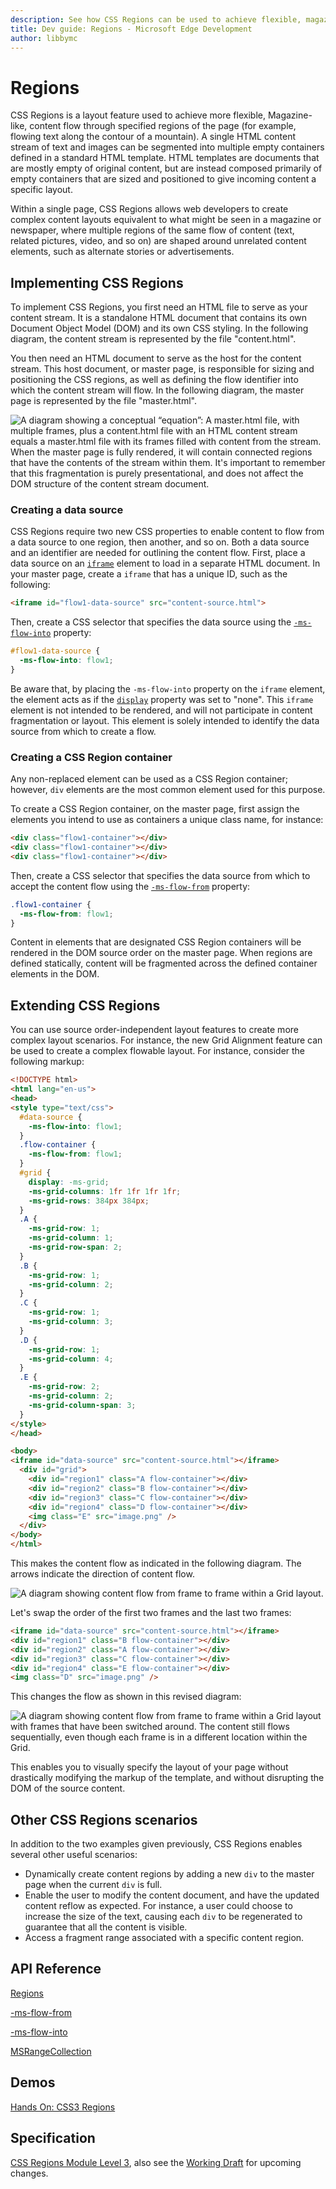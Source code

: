 ```yaml
---
description: See how CSS Regions can be used to achieve flexible, magazine-like, content flows through specified regions of the page.
title: Dev guide: Regions - Microsoft Edge Development
author: libbymc
---
```


# Regions

CSS Regions is a layout feature used to achieve more flexible, Magazine-like, content flow through specified regions of the page (for example, flowing text along the contour of a mountain). A single HTML content stream of text and images can be segmented into multiple empty containers defined in a standard HTML template. HTML templates are documents that are mostly empty of original content, but are instead composed primarily of empty containers that are sized and positioned to give incoming content a specific layout.

Within a single page, CSS Regions allows web developers to create complex content layouts equivalent to what might be seen in a magazine or newspaper, where multiple regions of the same flow of content (text, related pictures, video, and so on) are shaped around unrelated content elements, such as alternate stories or advertisements.


## Implementing CSS Regions

To implement CSS Regions, you first need an HTML file to serve as your content stream. It is a standalone HTML document that contains its own Document Object Model (DOM) and its own CSS styling. In the following diagram, the content stream is represented by the file "content.html".

You then need an HTML document to serve as the host for the content stream. This host document, or master page, is responsible for sizing and positioning the CSS regions, as well as defining the flow identifier into which the content stream will flow. In the following diagram, the master page is represented by the file "master.html".

![A diagram showing a conceptual “equation”: A master.html file, with multiple frames, plus a content.html file with an HTML content stream equals a master.html file with its frames filled with content from the stream.](./../media/ie10devguide_ppb4_2css_image1.png)
When the master page is fully rendered, it will contain connected regions that have the contents of the stream within them. It's important to remember that this fragmentation is purely presentational, and does not affect the DOM structure of the content stream document.

### Creating a data source

CSS Regions require two new CSS properties to enable content to flow from a data source to one region, then another, and so on. Both a data source and an identifier are needed for outlining the content flow. First, place a data source on an [`iframe`](https://msdn.microsoft.com/library/ms535258.aspx) element to load in a separate HTML document. In your master page, create a `iframe` that has a unique ID, such as the following:

```HTML
<iframe id="flow1-data-source" src="content-source.html">
```

Then, create a CSS selector that specifies the data source using the [`-ms-flow-into`](https://msdn.microsoft.com/library/hh771899.aspx) property:

```CSS
#flow1-data-source {
  -ms-flow-into: flow1;
}
```

Be aware that, by placing the `-ms-flow-into` property on the `iframe` element, the element acts as if the [`display`](https://msdn.microsoft.com/library/ms530751.aspx) property was set to "none". This `iframe` element is not intended to be rendered, and will not participate in content fragmentation or layout. This element is solely intended to identify the data source from which to create a flow.

### Creating a CSS Region container

Any non-replaced element can be used as a CSS Region container; however, `div` elements are the most common element used for this purpose.

To create a CSS Region container, on the master page, first assign the elements you intend to use as containers a unique class name, for instance:

```HTML
<div class="flow1-container"></div>
<div class="flow1-container"></div>
<div class="flow1-container"></div>
```

Then, create a CSS selector that specifies the data source from which to accept the content flow using the [`-ms-flow-from`](https://msdn.microsoft.com/library/hh771897.aspx) property:

```CSS
.flow1-container {
  -ms-flow-from: flow1;
}
```

Content in elements that are designated CSS Region containers will be rendered in the DOM source order on the master page. When regions are defined statically, content will be fragmented across the defined container elements in the DOM.


## Extending CSS Regions

You can use source order-independent layout features to create more complex layout scenarios. For instance, the new Grid Alignment feature can be used to create a complex flowable layout. For instance, consider the following markup:

```HTML
<!DOCTYPE html>
<html lang="en-us">
<head>
<style type="text/css">
  #data-source {
    -ms-flow-into: flow1;
  }
  .flow-container {
    -ms-flow-from: flow1;
  }
  #grid {
    display: -ms-grid;
    -ms-grid-columns: 1fr 1fr 1fr 1fr;
    -ms-grid-rows: 384px 384px;
  }
  .A {
    -ms-grid-row: 1;
    -ms-grid-column: 1;
    -ms-grid-row-span: 2;
  }
  .B {
    -ms-grid-row: 1;
    -ms-grid-column: 2;
  }
  .C {
    -ms-grid-row: 1;
    -ms-grid-column: 3;
  }
  .D {
    -ms-grid-row: 1;
    -ms-grid-column: 4;
  }
  .E {
    -ms-grid-row: 2;
    -ms-grid-column: 2;
    -ms-grid-column-span: 3;
  }
</style>
</head>

<body>
<iframe id="data-source" src="content-source.html"></iframe>  
  <div id="grid">
    <div id="region1" class="A flow-container"></div>
    <div id="region2" class="B flow-container"></div>
    <div id="region3" class="C flow-container"></div>
    <div id="region4" class="D flow-container"></div>
    <img class="E" src="image.png" />
  </div>
</body>
</html>
```

This makes the content flow as indicated in the following diagram. The arrows indicate the direction of content flow.

![A diagram showing content flow from frame to frame within a Grid layout.](./../media/ie10devguide_ppb4_2css_image2.png)

Let's swap the order of the first two frames and the last two frames:

```HTML
<iframe id="data-source" src="content-source.html"></iframe>
<div id="region1" class="B flow-container"></div>
<div id="region2" class="A flow-container"></div> 
<div id="region3" class="C flow-container"></div>
<div id="region4" class="E flow-container"></div>
<img class="D" src="image.png" />
```

This changes the flow as shown in this revised diagram:

![A diagram showing content flow from frame to frame within a Grid layout with frames that have been switched around. The content still flows sequentially, even though each frame is in a different location within the Grid.](./../media/ie10devguide_ppb4_2css_image3.png)

This enables you to visually specify the layout of your page without drastically modifying the markup of the template, and without disrupting the DOM of the source content.


## Other CSS Regions scenarios

In addition to the two examples given previously, CSS Regions enables several other useful scenarios:

-   Dynamically create content regions by adding a new `div` to the master page when the current `div` is full.
-   Enable the user to modify the content document, and have the updated content reflow as expected. For instance, a user could choose to increase the size of the text, causing each `div` to be regenerated to guarantee that all the content is visible.
-   Access a fragment range associated with a specific content region.



## API Reference

[Regions](https://msdn.microsoft.com/library/hh772715.aspx)

[-ms-flow-from](https://msdn.microsoft.com/library/hh771897)

[-ms-flow-into](https://msdn.microsoft.com/library/hh771899)

[MSRangeCollection](https://msdn.microsoft.com/library/hh772481)

## Demos

[Hands On: CSS3 Regions](https://developer.microsoft.com/en-us/microsoft-edge/testdrive/demos/3dtransforms/)

## Specification

[CSS Regions Module Level 3](http://go.microsoft.com/fwlink/p/?LinkID=228450), also see the [Working Draft](https://drafts.csswg.org/css-regions/) for upcoming changes. 
